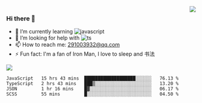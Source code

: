 <img align='right' src='https://github-readme-stats.vercel.app/api?username=niaogege&show_icons=true&theme=radical'/>

### Hi there 👋

- 🌱 I’m currently learning ![javascript](https://img.shields.io/badge/javacript-learn-orange)
- 🤔 I’m looking for help with ![ts](https://img.shields.io/badge/ts-learn-yellow)
- 📫 How to reach me: 291003932@qq.com
- ⚡ Fun fact:  I'm a fan of Iron Man, I love to sleep and 书法

![](https://github-readme-stats.vercel.app/api/top-langs/?username=niaogege&layout=compact)

<!--START_SECTION:waka-->
```text
JavaScript   15 hrs 43 mins  ███████████████████░░░░░░   76.13 % 
TypeScript   2 hrs 43 mins   ███▒░░░░░░░░░░░░░░░░░░░░░   13.20 % 
JSON         1 hr 16 mins    █▓░░░░░░░░░░░░░░░░░░░░░░░   06.17 % 
SCSS         55 mins         █░░░░░░░░░░░░░░░░░░░░░░░░   04.50 % 
```
<!--END_SECTION:waka-->
